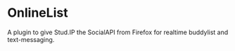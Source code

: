 OnlineList
==========

A plugin to give Stud.IP the SocialAPI from Firefox for realtime buddylist and text-messaging.
